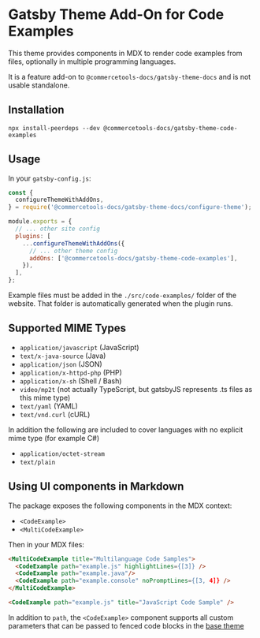 # Gatsby Theme Add-On for Code Examples

This theme provides components in MDX to render code examples from files, optionally in multiple programming languages.

It is a feature add-on to `@commercetools-docs/gatsby-theme-docs` and is not usable standalone.

## Installation

```
npx install-peerdeps --dev @commercetools-docs/gatsby-theme-code-examples
```

## Usage

In your `gatsby-config.js`:

```js
const {
  configureThemeWithAddOns,
} = require('@commercetools-docs/gatsby-theme-docs/configure-theme');

module.exports = {
  // ... other site config
  plugins: [
    ...configureThemeWithAddOns({
      // ... other theme config
      addOns: ['@commercetools-docs/gatsby-theme-code-examples'],
    }),
  ],
};
```

Example files must be added in the `./src/code-examples/` folder of the website. That folder is automatically generated when the plugin runs.

## Supported MIME Types

- `application/javascript` (JavaScript)
- `text/x-java-source` (Java)
- `application/json` (JSON)
- `application/x-httpd-php` (PHP)
- `application/x-sh` (Shell / Bash)
- `video/mp2t` (not actually TypeScript, but gatsbyJS represents .ts files as this mime type)
- `text/yaml` (YAML)
- `text/vnd.curl` (cURL)

In addition the following are included to cover languages with no explicit mime type (for example C#)

- `application/octet-stream`
- `text/plain`

## Using UI components in Markdown

The package exposes the following components in the MDX context:

- `<CodeExample>`
- `<MultiCodeExample>`

Then in your MDX files:

```markdown
<MultiCodeExample title="Multilanguage Code Samples">
  <CodeExample path="example.js" highlightLines={[3]} />
  <CodeExample path="example.java"/>
  <CodeExample path="example.console" noPromptLines={[3, 4]} />
</MultiCodeExample>

<CodeExample path="example.js" title="JavaScript Code Sample" />
```

In addition to `path`, the `<CodeExample>` component supports all custom parameters that can be passed to fenced code blocks in the [base theme](../gatsby-theme-docs)
